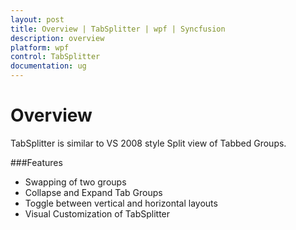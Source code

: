 ```yaml
---
layout: post
title: Overview | TabSplitter | wpf | Syncfusion
description: overview
platform: wpf
control: TabSplitter
documentation: ug
---
```


# Overview

TabSplitter is similar to VS 2008 style Split view of Tabbed Groups.

###Features

* Swapping of two groups
* Collapse and Expand Tab Groups
* Toggle between vertical and horizontal layouts
* Visual Customization of TabSplitter



